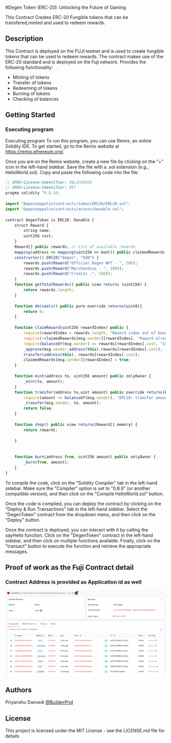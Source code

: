 #Degen Token (ERC-20): Unlocking the Future of Gaming

This Contract Creates ERC-20 Fungible tokens that can be transfered,minted and used to redeem rewards.

## Description

This Contract is deployed on the FUJI testnet and is used to create fungible tokens that can be used to redeem rewards. The contract makes use of the ERC-20 standard and is deployed on the Fuji network.
Provides the following functionality:

- Minting of tokens
- Transfer of tokens
- Redeeming of tokens
- Burning of tokens
- Checking of balances

## Getting Started

### Executing program

Executing program To run this program, you can use Remix, an online Solidity IDE. To get started, go to the Remix website at https://remix.ethereum.org/.

Once you are on the Remix website, create a new file by clicking on the "+" icon in the left-hand sidebar. Save the file with a .sol extension (e.g., HelloWorld.sol). Copy and paste the following code into the file:

```javascript
// SPDX-License-Identifier: UNLICENSED
// SPDX-License-Identifier: MIT
pragma solidity ^0.8.18;

import "@openzeppelin/contracts/token/ERC20/ERC20.sol";
import "@openzeppelin/contracts/access/Ownable.sol";

contract DegenToken is ERC20, Ownable {
    struct Reward {
        string name;
        uint256 cost;
    }
    Reward[] public rewards; // List of available rewards
    mapping(address => mapping(uint256 => bool)) public claimedRewards;
    constructor() ERC20("Degen", "DGN") {
        rewards.push(Reward("Official Degen NFT - ", 50));
        rewards.push(Reward("Merchandise - ", 100));
        rewards.push(Reward("Credits -", 100));
    }
    function getTotalRewards() public view returns (uint256) {
        return rewards.length;
    }

    function decimals() public pure override returns(uint8){
        return 0;
    }

    function claimReward(uint256 rewardIndex) public {
        require(rewardIndex < rewards.length, "Reward index out of bounds");
        require(!claimedRewards[msg.sender][rewardIndex], "Reward already claimed");
        require(balanceOf(msg.sender) >= rewards[rewardIndex].cost, "Insufficient tokens");
        _approve(msg.sender,address(this),rewards[rewardIndex].cost);
        transfer(address(this), rewards[rewardIndex].cost);
        claimedRewards[msg.sender][rewardIndex] = true;
    }

    function mint(address to, uint256 amount) public onlyOwner {
        _mint(to, amount);
    }
    function transfer(address to,uint amount) public override returns(bool){
        require(amount <= balanceOf(msg.sender), "ERC20: transfer amount exceeds balance");
        _transfer(msg.sender, to, amount);
        return false;
    }

    function shop() public view returns(Reward[] memory) {
        return rewards;

    }


    function burn(address from, uint256 amount) public onlyOwner {
        _burn(from, amount);
    }
}
```

To compile the code, click on the "Solidity Compiler" tab in the left-hand sidebar. Make sure the "Compiler" option is set to "0.8.9" (or another compatible version), and then click on the "Compile HelloWorld.sol" button.

Once the code is compiled, you can deploy the contract by clicking on the "Deploy & Run Transactions" tab in the left-hand sidebar. Select the "DegenToken" contract from the dropdown menu, and then click on the "Deploy" button.

Once the contract is deployed, you can interact with it by calling the sayHello function. Click on the "DegenToken" contract in the left-hand sidebar, and then click on multiple functions available. Finally, click on the "transact" button to execute the function and retrieve the appropriate messages.

## Proof of work as the Fuji Contract detail

### Contract Address is provided as Application id as well

![Alt text](image.png)

## Authors

Priyanshu Dwivedi
[@BuilderPrid](https://github.com/BuilderPrid)

## License

This project is licensed under the MIT License - see the LICENSE.md file for details
